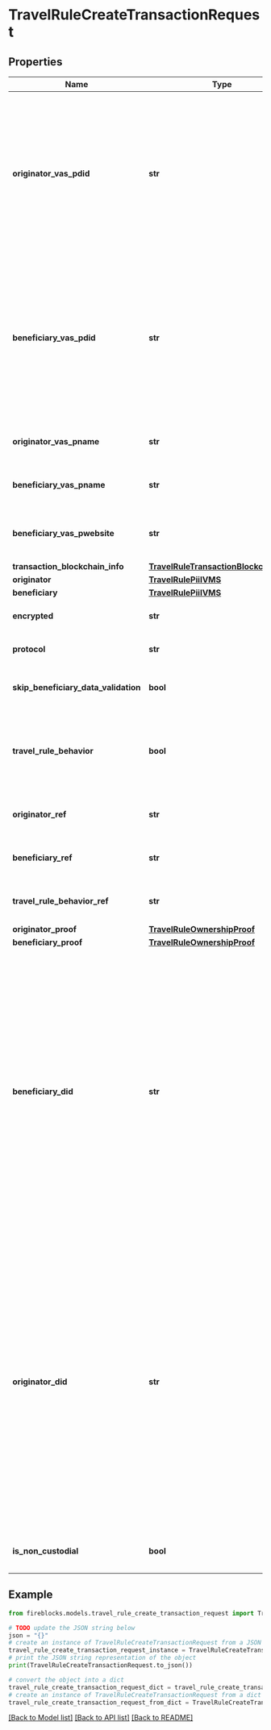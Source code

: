 # TravelRuleCreateTransactionRequest


## Properties

Name | Type | Description | Notes
------------ | ------------- | ------------- | -------------
**originator_vas_pdid** | **str** | The Decentralized Identifier (DID) of the exchange (VASP) that is sending the virtual assets. This identifier is unique to the exchange and is generated when the exchange&#39;s account is  created in the Notabene network. | [optional] 
**beneficiary_vas_pdid** | **str** | The Decentralized Identifier (DID) of the exchange (VASP) that is receiving the virtual assets. This identifier is unique to the exchange and is generated when the exchange&#39;s account is  created in the Notabene network. | [optional] 
**originator_vas_pname** | **str** | The name of the VASP acting as the transaction originator. | [optional] 
**beneficiary_vas_pname** | **str** | The name of the VASP acting as the transaction beneficiary. | [optional] 
**beneficiary_vas_pwebsite** | **str** | The website of the VASP acting as the transaction beneficiary. | [optional] 
**transaction_blockchain_info** | [**TravelRuleTransactionBlockchainInfo**](TravelRuleTransactionBlockchainInfo.md) |  | [optional] 
**originator** | [**TravelRulePiiIVMS**](TravelRulePiiIVMS.md) |  | 
**beneficiary** | [**TravelRulePiiIVMS**](TravelRulePiiIVMS.md) |  | 
**encrypted** | **str** | Encrypted data related to the transaction. | [optional] 
**protocol** | **str** | The protocol used to perform the travel rule. | [optional] 
**skip_beneficiary_data_validation** | **bool** | Whether to skip validation of beneficiary data. | [optional] 
**travel_rule_behavior** | **bool** | Whether to check if the transaction complies with the travel rule in the beneficiary VASP&#39;s jurisdiction. | [optional] 
**originator_ref** | **str** | A reference ID related to the originator of the transaction. | [optional] 
**beneficiary_ref** | **str** | A reference ID related to the beneficiary of the transaction. | [optional] 
**travel_rule_behavior_ref** | **str** | A reference ID related to the travel rule behavior. | [optional] 
**originator_proof** | [**TravelRuleOwnershipProof**](TravelRuleOwnershipProof.md) |  | [optional] 
**beneficiary_proof** | [**TravelRuleOwnershipProof**](TravelRuleOwnershipProof.md) |  | [optional] 
**beneficiary_did** | **str** | The Decentralized Identifier (DID) of the person at the receiving exchange (VASP).  This identifier is generated when the customer is registered in the Notabene network,  or automatically created based on the &#x60;beneficiaryRef&#x60;.  - If neither &#x60;beneficiaryRef&#x60; nor &#x60;beneficiaryDid&#x60; is provided in the &#x60;txCreate&#x60; payload,    a new random DID is generated for every transaction. | [optional] 
**originator_did** | **str** | The Decentralized Identifier (DID) of the person at the exchange (VASP) who is requesting the withdrawal. This identifier is generated when the customer is registered in the Notabene network or automatically created based on the &#x60;originatorRef&#x60;.  - If neither &#x60;originatorRef&#x60; nor &#x60;originatorDid&#x60; is provided in the &#x60;txCreate&#x60; payload,    a new random DID is generated for every transaction. | [optional] 
**is_non_custodial** | **bool** | Indicates if the transaction involves a non-custodial wallet. | [optional] 

## Example

```python
from fireblocks.models.travel_rule_create_transaction_request import TravelRuleCreateTransactionRequest

# TODO update the JSON string below
json = "{}"
# create an instance of TravelRuleCreateTransactionRequest from a JSON string
travel_rule_create_transaction_request_instance = TravelRuleCreateTransactionRequest.from_json(json)
# print the JSON string representation of the object
print(TravelRuleCreateTransactionRequest.to_json())

# convert the object into a dict
travel_rule_create_transaction_request_dict = travel_rule_create_transaction_request_instance.to_dict()
# create an instance of TravelRuleCreateTransactionRequest from a dict
travel_rule_create_transaction_request_from_dict = TravelRuleCreateTransactionRequest.from_dict(travel_rule_create_transaction_request_dict)
```
[[Back to Model list]](../README.md#documentation-for-models) [[Back to API list]](../README.md#documentation-for-api-endpoints) [[Back to README]](../README.md)


